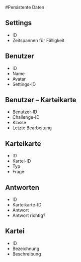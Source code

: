 #Persistente Daten 

## Settings 
- ID 
- Zeitspannen für Fälligkeit 

## Benutzer 
- ID 
- Name 
- Avatar
- Settings-ID 
 
## Benutzer – Karteikarte 
- Benutzer-ID 
- Challenge-ID 
- Klasse 
- Letzte Bearbeitung 

## Karteikarte 
- ID 
- Kartei-ID 
- Typ 
- Frage 

## Antworten 
- ID 
- Karteikarte-ID 
- Antwort 
- Antwort richtig? 

## Kartei 
- ID 
- Bezeichnung 
- Beschreibung
